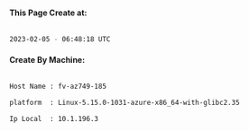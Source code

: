
   
#### This Page Create at:

```bash

2023-02-05 - 06:48:18 UTC

```

#### Create By Machine:

```bash

Host Name : fv-az749-185

platform  : Linux-5.15.0-1031-azure-x86_64-with-glibc2.35

Ip Local  : 10.1.196.3

```

